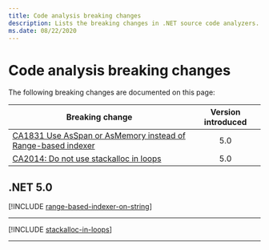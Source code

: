 ```yaml
---
title: Code analysis breaking changes
description: Lists the breaking changes in .NET source code analyzers.
ms.date: 08/22/2020
---
```

# Code analysis breaking changes

The following breaking changes are documented on this page:

| Breaking change | Version introduced |
| - | :-: |
| [CA1831 Use AsSpan or AsMemory instead of Range-based indexer](#ca1831-use-asspan-or-asmemory-instead-of-range-based-indexer) | 5.0 |
| [CA2014: Do not use stackalloc in loops](#ca2014-do-not-use-stackalloc-in-loops) | 5.0 |

## .NET 5.0

[!INCLUDE [range-based-indexer-on-string](../../../includes/core-changes/codeanalysis/5.0/range-based-indexer-on-string.md)]

***

[!INCLUDE [stackalloc-in-loops](../../../includes/core-changes/codeanalysis/5.0/stackalloc-in-loops.md)]

***
